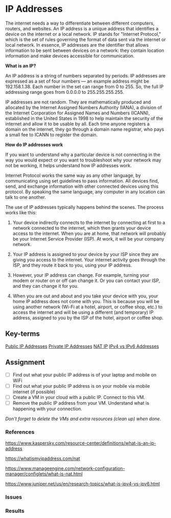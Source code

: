 # IP Addresses
The internet needs a way to differentiate between different computers, routers, and websites. An IP address is a unique address that identifies a device on the internet or a local network. IP stands for "Internet Protocol," which is the set of rules governing the format of data sent via the internet or local network. In essence, IP addresses are the identifier that allows information to be sent between devices on a network: they contain location information and make devices accessible for communication.

**What is an IP?**

An IP address is a string of numbers separated by periods. IP addresses are expressed as a set of four numbers — an example address might be 192.158.1.38. Each number in the set can range from 0 to 255. So, the full IP addressing range goes from 0.0.0.0 to 255.255.255.255.

IP addresses are not random. They are mathematically produced and allocated by the Internet Assigned Numbers Authority (IANA), a division of the Internet Corporation for Assigned Names and Numbers (ICANN), established in the United States in 1998 to help maintain the security of the internet and allow it to be usable by all. Each time anyone registers a domain on the internet, they go through a domain name registrar, who pays a small fee to ICANN to register the domain.

**How do IP addresses work**

If you want to understand why a particular device is not connecting in the way you would expect or you want to troubleshoot why your network may not be working, it helps understand how IP addresses work.

Internet Protocol works the same way as any other language, by communicating using set guidelines to pass information. All devices find, send, and exchange information with other connected devices using this protocol. By speaking the same language, any computer in any location can talk to one another.

The use of IP addresses typically happens behind the scenes. The process works like this:

1) Your device indirectly connects to the internet by connecting at first to a network connected to the internet, which then grants your device access to the internet. When you are at home, that network will probably be your Internet Service Provider (ISP). At work, it will be your company network.

2) Your IP address is assigned to your device by your ISP since they are giving you access to the internet. Your internet activity goes through the ISP, and they route it back to you, using your IP address. 

3) However, your IP address can change. For example, turning your modem or router on or off can change it. Or you can contact your ISP, and they can change it for you.

4) When you are out and about and you take your device with you, your home IP address does not come with you. This is because you will be using another network (Wi-Fi at a hotel, airport, or coffee shop, etc.) to access the internet and will be using a different (and temporary) IP address, assigned to you by the ISP of the hotel, airport or coffee shop.


## Key-terms
[Public IP Addresses](https://github.com/techgrounds/cloud-6-repo-NederLANA/blob/main/beschrijvingen/general-glossary.md#private-ip-addresses)
[Private IP Addresses](https://github.com/techgrounds/cloud-6-repo-NederLANA/blob/main/beschrijvingen/general-glossary.md#public-ip-addresses)
[NAT IP](https://github.com/techgrounds/cloud-6-repo-NederLANA/blob/main/beschrijvingen/general-glossary.md#nat-ip)
[IPv4 vs IPv6 Addresses](https://github.com/techgrounds/cloud-6-repo-NederLANA/blob/main/beschrijvingen/general-glossary.md#ipv4-vs-ipv6-addresses)

## Assignment
- [ ] Find out what your public IP address is of your laptop and mobile on WiFi
- [ ] Find out what your public IP address is on your mobile via mobile internet (if possible)
- [ ] Create a VM in your cloud with a public IP. Connect to this VM.
- [ ] Remove the public IP address from your VM. Understand what is happening with your connection.

*Don't forget to delete the VMs and extra resources (clean up) when done.*

### References
https://www.kaspersky.com/resource-center/definitions/what-is-an-ip-address

https://whatismyipaddress.com/nat

https://www.manageengine.com/network-configuration-manager/configlets/what-is-nat.html

https://www.juniper.net/us/en/research-topics/what-is-ipv4-vs-ipv6.html


### Issues


### Results
